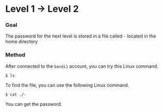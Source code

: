 Level 1 → Level 2
===

### Goal

The password for the next level is stored in a file called `-` located in the home directory

### Method

After connected to the `bandi1` account, you can try this Linux command.
```
$ ls
```
To find the file, you can use the following Linux command.
```
$ cat ./-
```
You can get the password.
